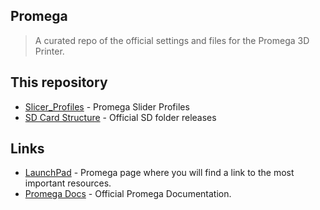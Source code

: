 
## Promega

> A curated repo of the official settings and files for the Promega 3D Printer.

## This repository

* [Slicer_Profiles](https://github.com/PrintM3D/Promega/tree/devel/Slicer_Profiles) - Promega Slider Profiles
* [SD Card Structure](https://github.com/PrintM3D/Promega/tree/devel/SD%20Card%20Structure) - Official SD folder releases

## Links

* [LaunchPad](http://launchpad.printm3d.com) - Promega page where you will find a link to the most important resources. 
* [Promega Docs](http://promega.printm3d.com) - Official Promega Documentation. 

